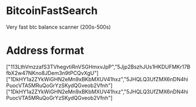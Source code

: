 # BitcoinFastSearch
Very fast btc balance scanner (200s-500s)


# Address format
["113LthVmzzafS3TVhegvtiRnVSGHmxvJpP","5Jjp2BszhJUs1HKDUFMKr17BfbX2w47NKno8JDem3n9tPCQvXgU"]
["1DkHY1a2ZYkWiGHN2eMn9xBKbMXUV41hxz","5JHQLQ3UfZMX6nDN4hiPuocVTA5MRuQoGrYzSKydQGveob2Vfnh"]
["1DkHY1a2ZYkWiGHN2eMn9xBKbMXUV41hxz","5JHQLQ3UfZMX6nDN4hiPuocVTA5MRuQoGrYzSKydQGveob2Vfnh"]
